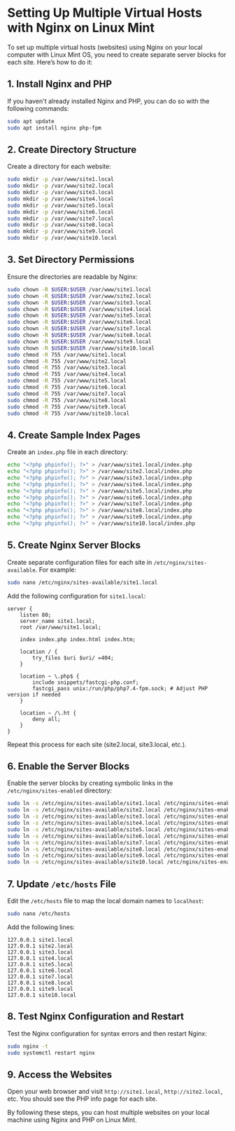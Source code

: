 # Setting Up Multiple Virtual Hosts with Nginx on Linux Mint

To set up multiple virtual hosts (websites) using Nginx on your local computer with Linux Mint OS, you need to create separate server blocks for each site. Here’s how to do it:

## 1. Install Nginx and PHP

If you haven't already installed Nginx and PHP, you can do so with the following commands:

```sh
sudo apt update
sudo apt install nginx php-fpm
```

## 2. Create Directory Structure

Create a directory for each website:

```sh
sudo mkdir -p /var/www/site1.local
sudo mkdir -p /var/www/site2.local
sudo mkdir -p /var/www/site3.local
sudo mkdir -p /var/www/site4.local
sudo mkdir -p /var/www/site5.local
sudo mkdir -p /var/www/site6.local
sudo mkdir -p /var/www/site7.local
sudo mkdir -p /var/www/site8.local
sudo mkdir -p /var/www/site9.local
sudo mkdir -p /var/www/site10.local
```

## 3. Set Directory Permissions

Ensure the directories are readable by Nginx:

```sh
sudo chown -R $USER:$USER /var/www/site1.local
sudo chown -R $USER:$USER /var/www/site2.local
sudo chown -R $USER:$USER /var/www/site3.local
sudo chown -R $USER:$USER /var/www/site4.local
sudo chown -R $USER:$USER /var/www/site5.local
sudo chown -R $USER:$USER /var/www/site6.local
sudo chown -R $USER:$USER /var/www/site7.local
sudo chown -R $USER:$USER /var/www/site8.local
sudo chown -R $USER:$USER /var/www/site9.local
sudo chown -R $USER:$USER /var/www/site10.local
sudo chmod -R 755 /var/www/site1.local
sudo chmod -R 755 /var/www/site2.local
sudo chmod -R 755 /var/www/site3.local
sudo chmod -R 755 /var/www/site4.local
sudo chmod -R 755 /var/www/site5.local
sudo chmod -R 755 /var/www/site6.local
sudo chmod -R 755 /var/www/site7.local
sudo chmod -R 755 /var/www/site8.local
sudo chmod -R 755 /var/www/site9.local
sudo chmod -R 755 /var/www/site10.local
```

## 4. Create Sample Index Pages

Create an `index.php` file in each directory:

```sh
echo "<?php phpinfo(); ?>" > /var/www/site1.local/index.php
echo "<?php phpinfo(); ?>" > /var/www/site2.local/index.php
echo "<?php phpinfo(); ?>" > /var/www/site3.local/index.php
echo "<?php phpinfo(); ?>" > /var/www/site4.local/index.php
echo "<?php phpinfo(); ?>" > /var/www/site5.local/index.php
echo "<?php phpinfo(); ?>" > /var/www/site6.local/index.php
echo "<?php phpinfo(); ?>" > /var/www/site7.local/index.php
echo "<?php phpinfo(); ?>" > /var/www/site8.local/index.php
echo "<?php phpinfo(); ?>" > /var/www/site9.local/index.php
echo "<?php phpinfo(); ?>" > /var/www/site10.local/index.php
```

## 5. Create Nginx Server Blocks

Create separate configuration files for each site in `/etc/nginx/sites-available`. For example:

```sh
sudo nano /etc/nginx/sites-available/site1.local
```

Add the following configuration for `site1.local`:

```nginx
server {
    listen 80;
    server_name site1.local;
    root /var/www/site1.local;

    index index.php index.html index.htm;

    location / {
        try_files $uri $uri/ =404;
    }

    location ~ \.php$ {
        include snippets/fastcgi-php.conf;
        fastcgi_pass unix:/run/php/php7.4-fpm.sock; # Adjust PHP version if needed
    }

    location ~ /\.ht {
        deny all;
    }
}
```

Repeat this process for each site (site2.local, site3.local, etc.).

## 6. Enable the Server Blocks

Enable the server blocks by creating symbolic links in the `/etc/nginx/sites-enabled` directory:

```sh
sudo ln -s /etc/nginx/sites-available/site1.local /etc/nginx/sites-enabled/
sudo ln -s /etc/nginx/sites-available/site2.local /etc/nginx/sites-enabled/
sudo ln -s /etc/nginx/sites-available/site3.local /etc/nginx/sites-enabled/
sudo ln -s /etc/nginx/sites-available/site4.local /etc/nginx/sites-enabled/
sudo ln -s /etc/nginx/sites-available/site5.local /etc/nginx/sites-enabled/
sudo ln -s /etc/nginx/sites-available/site6.local /etc/nginx/sites-enabled/
sudo ln -s /etc/nginx/sites-available/site7.local /etc/nginx/sites-enabled/
sudo ln -s /etc/nginx/sites-available/site8.local /etc/nginx/sites-enabled/
sudo ln -s /etc/nginx/sites-available/site9.local /etc/nginx/sites-enabled/
sudo ln -s /etc/nginx/sites-available/site10.local /etc/nginx/sites-enabled/
```

## 7. Update `/etc/hosts` File

Edit the `/etc/hosts` file to map the local domain names to `localhost`:

```sh
sudo nano /etc/hosts
```

Add the following lines:

```plaintext
127.0.0.1 site1.local
127.0.0.1 site2.local
127.0.0.1 site3.local
127.0.0.1 site4.local
127.0.0.1 site5.local
127.0.0.1 site6.local
127.0.0.1 site7.local
127.0.0.1 site8.local
127.0.0.1 site9.local
127.0.0.1 site10.local
```

## 8. Test Nginx Configuration and Restart

Test the Nginx configuration for syntax errors and then restart Nginx:

```sh
sudo nginx -t
sudo systemctl restart nginx
```

## 9. Access the Websites

Open your web browser and visit `http://site1.local`, `http://site2.local`, etc. You should see the PHP info page for each site.

By following these steps, you can host multiple websites on your local machine using Nginx and PHP on Linux Mint.
